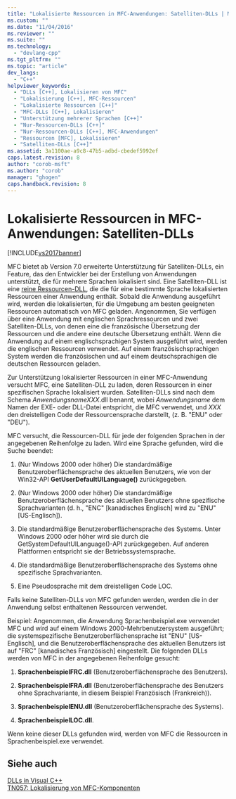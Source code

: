 ```yaml
---
title: "Lokalisierte Ressourcen in MFC-Anwendungen: Satelliten-DLLs | Microsoft Docs"
ms.custom: ""
ms.date: "11/04/2016"
ms.reviewer: ""
ms.suite: ""
ms.technology: 
  - "devlang-cpp"
ms.tgt_pltfrm: ""
ms.topic: "article"
dev_langs: 
  - "C++"
helpviewer_keywords: 
  - "DLLs [C++], Lokalisieren von MFC"
  - "Lokalisierung [C++], MFC-Ressourcen"
  - "Lokalisierte Ressourcen [C++]"
  - "MFC-DLLs [C++], Lokalisieren"
  - "Unterstützung mehrerer Sprachen [C++]"
  - "Nur-Ressourcen-DLLs [C++]"
  - "Nur-Ressourcen-DLLs [C++], MFC-Anwendungen"
  - "Ressourcen [MFC], Lokalisieren"
  - "Satelliten-DLLs [C++]"
ms.assetid: 3a1100ae-a9c8-47b5-adbd-cbedef5992ef
caps.latest.revision: 8
author: "corob-msft"
ms.author: "corob"
manager: "ghogen"
caps.handback.revision: 8
---
```

# Lokalisierte Ressourcen in MFC-Anwendungen: Satelliten-DLLs
[!INCLUDE[vs2017banner](../assembler/inline/includes/vs2017banner.md)]

MFC bietet ab Version 7.0 erweiterte Unterstützung für Satelliten\-DLLs, ein Feature, das den Entwickler bei der Erstellung von Anwendungen unterstützt, die für mehrere Sprachen lokalisiert sind.  Eine Satelliten\-DLL ist eine [reine Ressourcen\-DLL](../build/creating-a-resource-only-dll.md), die die für eine bestimmte Sprache lokalisierten Ressourcen einer Anwendung enthält.  Sobald die Anwendung ausgeführt wird, werden die lokalisierten, für die Umgebung am besten geeigneten Ressourcen automatisch von MFC geladen.  Angenommen, Sie verfügen über eine Anwendung mit englischen Sprachressourcen und zwei Satelliten\-DLLs, von denen eine die französische Übersetzung der Ressourcen und die andere eine deutsche Übersetzung enthält.  Wenn die Anwendung auf einem englischsprachigen System ausgeführt wird, werden die englischen Ressourcen verwendet.  Auf einem französischsprachigen System werden die französischen und auf einem deutschsprachigen die deutschen Ressourcen geladen.  
  
 Zur Unterstützung lokalisierter Ressourcen in einer MFC\-Anwendung versucht MFC, eine Satelliten\-DLL zu laden, deren Ressourcen in einer spezifischen Sprache lokalisiert wurden.  Satelliten\-DLLs sind nach dem Schema *AnwendungsnameXXX*.dll benannt, wobei *Anwendungsname* dem Namen der EXE\- oder DLL\-Datei entspricht, die MFC verwendet, und *XXX* den dreistelligen Code der Ressourcensprache darstellt, \(z. B. "ENU" oder "DEU"\).  
  
 MFC versucht, die Ressourcen\-DLL für jede der folgenden Sprachen in der angegebenen Reihenfolge zu laden. Wird eine Sprache gefunden, wird die Suche beendet:  
  
1.  \(Nur Windows 2000 oder höher\) Die standardmäßige Benutzeroberflächensprache des aktuellen Benutzers, wie von der Win32\-API **GetUserDefaultUILanguage\(\)** zurückgegeben.  
  
2.  \(Nur Windows 2000 oder höher\) Die standardmäßige Benutzeroberflächensprache des aktuellen Benutzers ohne spezifische Sprachvarianten \(d. h., "ENC" \[kanadisches Englisch\] wird zu "ENU"  \[US\-Englisch\]\).  
  
3.  Die standardmäßige Benutzeroberflächensprache des Systems.  Unter Windows 2000 oder höher wird sie durch die GetSystemDefaultUILanguage\(\)\-API zurückgegeben.  Auf anderen Plattformen entspricht sie der Betriebssystemsprache.  
  
4.  Die standardmäßige Benutzeroberflächensprache des Systems ohne spezifische Sprachvarianten.  
  
5.  Eine Pseudosprache mit dem dreistelligen Code LOC.  
  
 Falls keine Satelliten\-DLLs von MFC gefunden werden, werden die in der Anwendung selbst enthaltenen Ressourcen verwendet.  
  
 Beispiel: Angenommen, die Anwendung Sprachenbeispiel.exe verwendet MFC und wird auf einem Windows 2000\-Mehrbenutzersystem ausgeführt; die systemspezifische Benutzeroberflächensprache ist "ENU" \[US\-Englisch\],  und die Benutzeroberflächensprache des aktuellen Benutzers ist auf "FRC" \[kanadisches Französisch\] eingestellt.  Die folgenden DLLs werden von MFC in der angegebenen Reihenfolge gesucht:  
  
1.  **SprachenbeispielFRC.dll** \(Benutzeroberflächensprache des Benutzers\).  
  
2.  **SprachenbeispielFRA.dll** \(Benutzeroberflächensprache des Benutzers ohne Sprachvariante, in diesem Beispiel Französisch \(Frankreich\)\).  
  
3.  **SprachenbeispielENU.dll** \(Benutzeroberflächensprache des Systems\).  
  
4.  **SprachenbeispielLOC.dll**.  
  
 Wenn keine dieser DLLs gefunden wird, werden von MFC die Ressourcen in Sprachenbeispiel.exe verwendet.  
  
## Siehe auch  
 [DLLs in Visual C\+\+](../build/dlls-in-visual-cpp.md)   
 [TN057: Lokalisierung von MFC\-Komponenten](../mfc/tn057-localization-of-mfc-components.md)